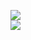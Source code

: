 [![](https://img.shields.io/badge/Made%20With-Github%20Spray-lightgrey.svg?style=for-the-badge&logo=github)](https://github.com/Annihil/github-spray#17333)  
[![](https://i.imgur.com/2DrTn0Z.gif)](https://github.com/Annihil/github-spray)
